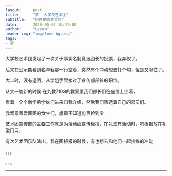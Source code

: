 ```yaml
---
layout:     post
title:      "梦--大学校艺术团"
subtitle:   "阿伟的奇妙冒险"
date:       2020-05-07 10:29:00
author:     "Leezw"
header-img: "img/love-bg.png"
tags:
- 梦
---
```

        
大学校艺术团发起了一次关于事实名制竞选团长的投票，我弃权了。  

后来在公示期看到名单我那一行空着，突然有个冲动想去打个勾，但是又忍住了。
      
大二时，没有退团，从学姐手里接过了宣传部部长的职位。

从大一纳新的时候 在九教7103的教室里我们部长们在座位上坐着，

看着一个个新学弟学妹们进来自我介绍，然后我们筛选着自己的部员们。

我留意着爱画画的女生们，想着不知道能否捡到宝

艺术团宣传部的主要工作就是为活动画宣传板报，在礼堂有活动时，吧板报放在礼堂门口。

有次艺术团乐队演出，我在画板报的时候，有也想去和他们一起排练的冲动

。。。

。。。





---


